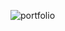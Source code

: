 ![portfolio](https://user-images.githubusercontent.com/76155456/155187006-4ef09ed3-3869-499f-84c3-7bdaa68f73d4.png)